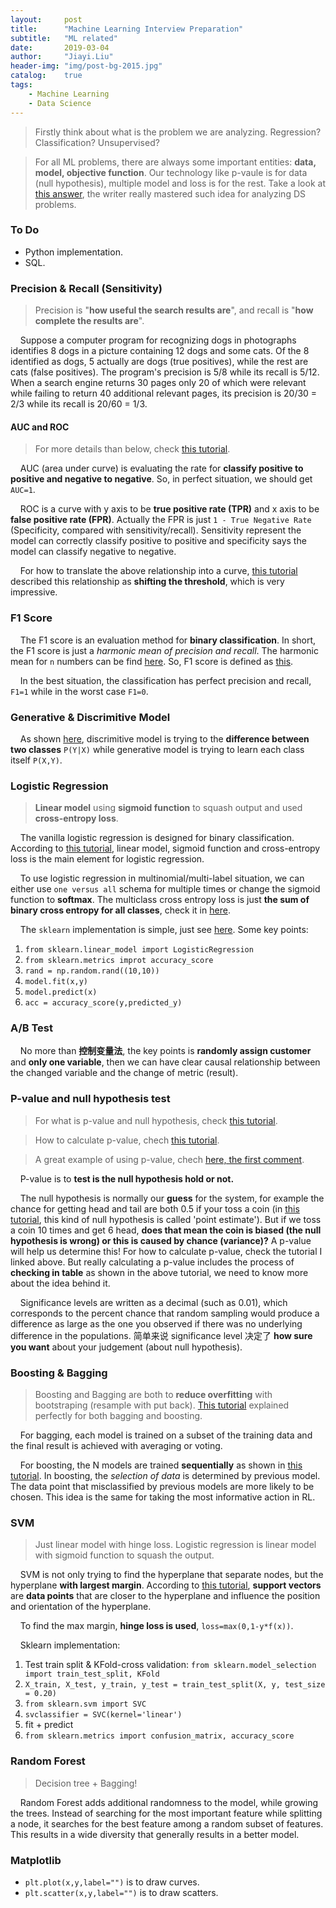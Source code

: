 ```yaml
---
layout:     post
title:      "Machine Learning Interview Preparation"
subtitle:   "ML related"
date:       2019-03-04
author:     "Jiayi.Liu"
header-img: "img/post-bg-2015.jpg"
catalog: 	true
tags:
    - Machine Learning
    - Data Science
---
```


> Firstly think about what is the problem we are analyzing. Regression? Classification? Unsupervised?

> For all ML problems, there are always some important entities: **data, model, objective function**. Our technology like p-vaule is for data (null hypothesis), multiple model and loss is for the rest. Take a look at [this answer](https://qr.ae/TW7ivG), the writer really mastered such idea for analyzing DS problems.

### To Do

* Python implementation.
* SQL.

### Precision & Recall (Sensitivity)

> Precision is "**how useful the search results are**", and recall is "**how complete the results are**".

&nbsp;&nbsp;&nbsp;&nbsp;Suppose a computer program for recognizing dogs in photographs identifies 8 dogs in a picture containing 12 dogs and some cats. Of the 8 identified as dogs, 5 actually are dogs (true positives), while the rest are cats (false positives). The program's precision is 5/8 while its recall is 5/12. When a search engine returns 30 pages only 20 of which were relevant while failing to return 40 additional relevant pages, its precision is 20/30 = 2/3 while its recall is 20/60 = 1/3.

#### AUC and ROC

> For more details than below, check [this tutorial](https://medium.com/greyatom/lets-learn-about-auc-roc-curve-4a94b4d88152).

&nbsp;&nbsp;&nbsp;&nbsp;AUC (area under curve) is evaluating the rate for **classify positive to positive and negative to negative**. So, in perfect situation, we should get `AUC=1`.

&nbsp;&nbsp;&nbsp;&nbsp;ROC is a curve with y axis to be **true positive rate (TPR)** and x axis to be **false positive rate (FPR)**. Actually the FPR is just `1 - True Negative Rate` (Specificity, compared with sensitivity/recall). Sensitivity represent the model can correctly classify positive to positive and specificity says the model can classify negative to negative.

&nbsp;&nbsp;&nbsp;&nbsp;For how to translate the above relationship into a curve, [this tutorial](https://medium.com/greyatom/lets-learn-about-auc-roc-curve-4a94b4d88152) described this relationship as **shifting the threshold**, which is very impressive.

### F1 Score

&nbsp;&nbsp;&nbsp;&nbsp;The F1 score is an evaluation method for **binary classification**. In short, the F1 score is just a *harmonic mean of precision and recall*. The harmonic mean for `n` numbers can be find [here](https://en.wikipedia.org/wiki/Harmonic_mean). So, F1 score is defined as [this](https://wikimedia.org/api/rest_v1/media/math/render/svg/057ffc6b4fa80dc1c0e1f2f1f6b598c38cdd7c23).

&nbsp;&nbsp;&nbsp;&nbsp;In the best situation, the classification has perfect precision and recall, `F1=1` while in the worst case `F1=0`.

### Generative & Discrimitive Model

&nbsp;&nbsp;&nbsp;&nbsp;As shown [here](https://medium.com/@mlengineer/generative-and-discriminative-models-af5637a66a3), discrimitive model is trying to the **difference between two classes** `P(Y|X)` while generative model is trying to learn each class itself `P(X,Y)`.

### Logistic Regression

> **Linear model** using **sigmoid function** to squash output and used **cross-entropy loss**.

&nbsp;&nbsp;&nbsp;&nbsp;The vanilla logistic regression is designed for binary classification. According to [this tutorial](https://towardsdatascience.com/building-a-logistic-regression-in-python-301d27367c24), linear model, sigmoid function and cross-entropy loss is the main element for logistic regression.

&nbsp;&nbsp;&nbsp;&nbsp;To use logistic regression in multinomial/multi-label situation, we can either use `one versus all` schema for multiple times or change the sigmoid function to **softmax**. The multiclass cross entropy loss is just **the sum of binary cross entropy for all classes**, check it in [here](https://datascience.stackexchange.com/questions/9302/the-cross-entropy-error-function-in-neural-networks).

&nbsp;&nbsp;&nbsp;&nbsp;The `sklearn` implementation is simple, just see [here](https://towardsdatascience.com/building-a-logistic-regression-in-python-301d27367c24). Some key points:

1. `from sklearn.linear_model import LogisticRegression`
2. `from sklearn.metrics improt accuracy_score`
3. `rand = np.random.rand((10,10))`
4. `model.fit(x,y)`
5. `model.predict(x)`
6. `acc = accuracy_score(y,predicted_y)`

### A/B Test

&nbsp;&nbsp;&nbsp;&nbsp;No more than **控制变量法**, the key points is **randomly assign customer** and **only one variable**, then we can have clear causal relationship between the changed variable and the change of metric (result).

### P-value and null hypothesis test

> For what is p-value and null hypothesis, check [this tutorial](https://www.spss-tutorials.com/null-hypothesis/).

> How to calculate p-value, chech [this tutorial](https://www.wikihow.com/Calculate-P-Value).

> A great example of using p-value, chech [here, the first comment](https://towardsdatascience.com/my-take-on-google-ai-interview-question-with-interactive-code-part-1-db2e33a26f10).

&nbsp;&nbsp;&nbsp;&nbsp;P-value is to **test is the null hypothesis hold or not.** 

&nbsp;&nbsp;&nbsp;&nbsp;The null hypothesis is normally our **guess** for the system, for example the chance for getting head and tail are both 0.5 if your toss a coin (in [this tutorial](https://www.spss-tutorials.com/null-hypothesis/), this kind of null hypothesis is called 'point estimate'). But if we toss a coin 10 times and get 6 head, **does that mean the coin is biased (the null hypothesis is wrong) or this is caused by chance (variance)?** A p-value will help us determine this! For how to calculate p-value, check the tutorial I linked above. But really calculating a p-value includes the process of **checking in table** as shown in the above tutorial, we need to know more about the idea behind it.

&nbsp;&nbsp;&nbsp;&nbsp;Significance levels are written as a decimal (such as 0.01), which corresponds to the percent chance that random sampling would produce a difference as large as the one you observed if there was no underlying difference in the populations. 简单来说 significance level 决定了 **how sure you want** about your judgement (about null hypothesis).

### Boosting & Bagging

> Boosting and Bagging are both to **reduce overfitting** with bootstraping (resample with put back). [This tutorial](https://hackernoon.com/how-to-develop-a-robust-algorithm-c38e08f32201) explained perfectly for both bagging and boosting.

&nbsp;&nbsp;&nbsp;&nbsp;For bagging, each model is trained on a subset of the training data and the final result is achieved with averaging or voting.

&nbsp;&nbsp;&nbsp;&nbsp;For boosting, the N models are trained **sequentially** as shown in [this tutorial](https://quantdare.com/what-is-the-difference-between-bagging-and-boosting/). In boosting, the *selection of data* is determined by previous model. The data point that misclassified by previous models are more likely to be chosen. This idea is the same for taking the most informative action in RL.

### SVM 

> Just linear model with hinge loss. Logistic regression is linear model with sigmoid function to squash the output.

&nbsp;&nbsp;&nbsp;&nbsp;SVM is not only trying to find the hyperplane that separate nodes, but the hyperplane **with largest margin**. According to [this tutorial](https://towardsdatascience.com/support-vector-machine-introduction-to-machine-learning-algorithms-934a444fca47), **support vectors** are **data points** that are closer to the hyperplane and influence the position and orientation of the hyperplane.

&nbsp;&nbsp;&nbsp;&nbsp;To find the max margin, **hinge loss is used**, `loss=max(0,1-y*f(x))`.

&nbsp;&nbsp;&nbsp;&nbsp;Sklearn implementation:

1. Test train split & KFold-cross validation: `from sklearn.model_selection import train_test_split, KFold `
2. `X_train, X_test, y_train, y_test = train_test_split(X, y, test_size = 0.20) `
3. `from sklearn.svm import SVC`
4. `svclassifier = SVC(kernel='linear')`
5. fit + predict
6. `from sklearn.metrics import confusion_matrix, accuracy_score` 

### Random Forest

> Decision tree + Bagging!

&nbsp;&nbsp;&nbsp;&nbsp;Random Forest adds additional randomness to the model, while growing the trees. Instead of searching for the most important feature while splitting a node, it searches for the best feature among a random subset of features. This results in a wide diversity that generally results in a better model.

### Matplotlib

* `plt.plot(x,y,label="")` is to draw curves.
* `plt.scatter(x,y,label="")` is to draw scatters.